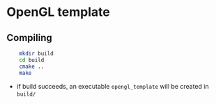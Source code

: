 # OpenGL template

## Compiling
```bash
	mkdir build
	cd build
	cmake ..
	make
```
- if build succeeds, an executable `opengl_template` will be created in `build/`
